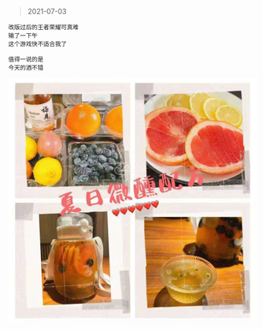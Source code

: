 > 2021-07-03
```
改版过后的王者荣耀可真难
输了一下午
这个游戏快不适合我了
```

```
值得一说的是
今天的酒不错
```

![](../../images/date/2021-07-03.jpeg)

